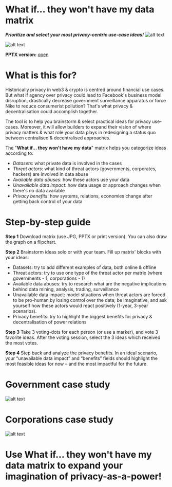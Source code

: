 # What if... they won't have my data matrix
_**Prioritize and select your most privacy-centric use-case ideas!**_
![alt text](https://github.com/Msiusko/web3privacy/blob/main/theywonthave/img/Logo%20WI.png?raw=true)

![alt text](https://github.com/Msiusko/web3privacy/blob/main/theywonthave/img/What%20if...%20they%20won't%20have%20my%20data%20matrix.png?raw=true)

**PPTX version:** [open](https://github.com/Msiusko/web3privacy/blob/main/theywonthave/What%20if...%20they%20won't%20have%20my%20data%20matrix.pptx)

# **What is this for?**

Historically privacy in web3 & crypto is centred around financial use cases. But what if agency over privacy could lead to Facebook's business model disruption, drastically decrease government surveillance apparatus or force Nike to reduce consumerist pollution? That's what privacy & decentralisation could accomplish together. 

The tool is to help you brainstorm & select practical ideas for privacy use-cases. Moreover, it will allow builders to expand their vision of where privacy matters & what role your data plays in redesigning a status quo between centralised & decentralised approaches. 

The "**What if... they won't have my data**" matrix helps you categorize ideas according to:

- _Datasets_: what private data is involved in the cases 
- _Threat actors_: what kind of threat actors (governments, corporates, hackers) are involved in data abuse
- _Available data abuses_: how these actors use your data
- _Unavailable data impact_: how data usage or approach changes when there's no data available
- _Privacy benefits_: how systems, relations, economies change after getting back control of your data

# **Step-by-step guide**

**Step 1**
Download matrix (use JPG, PPTX or print version). You can also draw the graph on a flipchart.

**Step 2**
Brainstorm ideas solo or with your team. Fill up matrix' blocks with your ideas:

- Datasets: try to add different examples of data, both online & offline 
- Threat actors: try to use one type of the threat actor per matrix (where governments - 1; corporations - 1)
- Available data abuses: try to research what are the negative implications behind data mining, analysis, trading, surveillance
- Unavailable data impact: model situations when threat actors are forced to be pro-human by losing control over the data; be imaginative, and ask yourself how these actors would react positively (1-year, 3-year scenarios). 
- Privacy benefits: try to highlight the biggest benefits for privacy & decentralisation of power relations

**Step 3**
Take 3 voting-dots for each person (or use a marker), and vote 3 favorite ideas. After the voting session, select the 3 ideas which received the most votes.

**Step 4**
Step back and analyze the privacy benefits. In an ideal scenario, your “unavailable data impact” and “benefits” fields should highlight the most feasible ideas for now – and the most impactful for the future.

# Government case study

![alt text](https://github.com/Msiusko/web3privacy/blob/main/theywonthave/img/What%20if...%20they%20won't%20have%20my%20data%20(government%20case).png?raw=true)

# Corporations case study

![alt text](https://github.com/Msiusko/web3privacy/blob/main/theywonthave/img/What%20if...%20they%20won't%20have%20my%20data%20(corporations%20case).png?raw=true)

# Use **What if... they won't have my data** matrix to expand your imagination of privacy-as-a-power!
